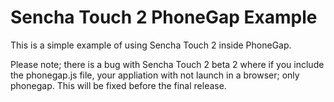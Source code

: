 # Sencha Touch 2 PhoneGap Example

This is a simple example of using Sencha Touch 2 inside PhoneGap.

Please note; there is a bug with Sencha Touch 2 beta 2 where if you include the phonegap.js file, your appliation with not launch in a browser; only phonegap. This will be fixed before the final release.
